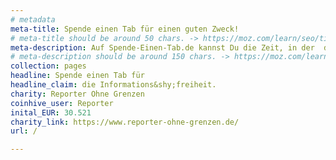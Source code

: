 ```yaml
---
# metadata
meta-title: Spende einen Tab für einen guten Zweck!
# meta-title should be around 50 chars. -> https://moz.com/learn/seo/title-tag
meta-description: Auf Spende-Einen-Tab.de kannst Du die Zeit, in der  diese Seite offen ist, in eine Spende verwandeln.
# meta-description should be around 150 chars. -> https://moz.com/learn/seo/meta-description
collection: pages
headline: Spende einen Tab für
headline_claim: die Informations&shy;freiheit.
charity: Reporter Ohne Grenzen
coinhive_user: Reporter
inital_EUR: 30.521
charity_link: https://www.reporter-ohne-grenzen.de/
url: /

---
```

